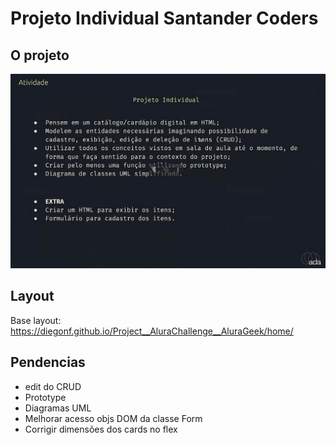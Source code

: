 # Projeto Individual Santander Coders

## O projeto
<img src="./projeto_individual.jpeg" width=600/>

## Layout
Base layout: https://diegonf.github.io/Project__AluraChallenge__AluraGeek/home/

## Pendencias
* edit do CRUD
* Prototype
* Diagramas UML
* Melhorar acesso objs DOM da classe Form
* Corrigir dimensões dos cards no flex